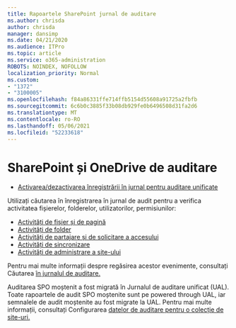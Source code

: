 ```yaml
---
title: Rapoartele SharePoint jurnal de auditare
ms.author: chrisda
author: chrisda
manager: dansimp
ms.date: 04/21/2020
ms.audience: ITPro
ms.topic: article
ms.service: o365-administration
ROBOTS: NOINDEX, NOFOLLOW
localization_priority: Normal
ms.custom:
- "1372"
- "3100005"
ms.openlocfilehash: f84a86331ffe714ffb5154d55608a91725a2fbfb
ms.sourcegitcommit: 6c6b0c3885f33b08db929fe0b6496508d31fa2d6
ms.translationtype: MT
ms.contentlocale: ro-RO
ms.lasthandoff: 05/06/2021
ms.locfileid: "52233618"
---
```

# <a name="sharepoint-and-onedrive-audit-logs"></a>SharePoint și OneDrive de auditare

* [Activarea/dezactivarea înregistrării în jurnal pentru auditare unificate](https://docs.microsoft.com/microsoft-365/compliance/turn-audit-log-search-on-or-off) 

Utilizați căutarea în înregistrarea în jurnal de audit pentru a verifica activitatea fișierelor, folderelor, utilizatorilor, permisiunilor:

* [Activități de fișier și de pagină](https://docs.microsoft.com/microsoft-365/compliance/search-the-audit-log-in-security-and-compliance)
* [Activități de folder](https://docs.microsoft.com/microsoft-365/compliance/search-the-audit-log-in-security-and-compliance#folder-activities)
* [Activități de partajare și de solicitare a accesului](https://docs.microsoft.com/microsoft-365/compliance/search-the-audit-log-in-security-and-compliance#sharing-and-access-request-activities)
* [Activități de sincronizare](https://docs.microsoft.com/microsoft-365/compliance/search-the-audit-log-in-security-and-compliance#synchronization-activities)
* [Activități de administrare a site-ului](https://docs.microsoft.com/microsoft-365/compliance/search-the-audit-log-in-security-and-compliance#site-administration-activities)

Pentru mai multe informații despre regăsirea acestor evenimente, consultați Căutarea [în jurnalul de auditare.](https://docs.microsoft.com/microsoft-365/compliance/search-the-audit-log-in-security-and-compliance#search-the-audit-log)

Auditarea SPO moștenit a fost migrată în Jurnalul de auditare unificat (UAL). Toate rapoartele de audit SPO moștenite sunt pe powered through UAL, iar semnalele de audit moștenite au fost migrate la UAL. Pentru mai multe informații, consultați Configurarea [datelor de auditare pentru o colecție de site-uri.](https://support.office.com/article/Configure-audit-settings-for-a-site-collection-A9920C97-38C0-44F2-8BCB-4CF1E2AE22D2)
